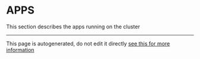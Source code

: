 # APPS

This section describes the apps running on the cluster



---
This page is autogenerated, do not edit it directly [see this for more information](https://homelab.anderstb.dk/info/docs/)